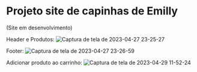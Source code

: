 # Projeto site de capinhas de Emilly
(Site em desenvolvimento)

Header e Produtos:
![Captura de tela de 2023-04-27 23-25-27](https://user-images.githubusercontent.com/103702779/235039541-771fb3bd-425a-497c-b36c-3c1733f47a84.png)

Footer:
![Captura de tela de 2023-04-27 23-26-59](https://user-images.githubusercontent.com/103702779/235039686-d7354c98-4eae-43e9-817a-ad2c25d27fd7.png)

Adicionar produto ao carrinho:
![Captura de tela de 2023-04-29 11-52-24](https://user-images.githubusercontent.com/103702779/235309085-d6b66ca2-04db-4357-9478-cca6cba43873.png)

